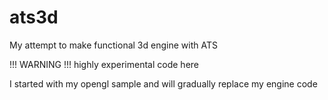 ats3d
=====

My attempt to make functional 3d engine with ATS

!!! WARNING !!!
highly experimental code here

I started with my opengl sample and will gradually replace my engine code
